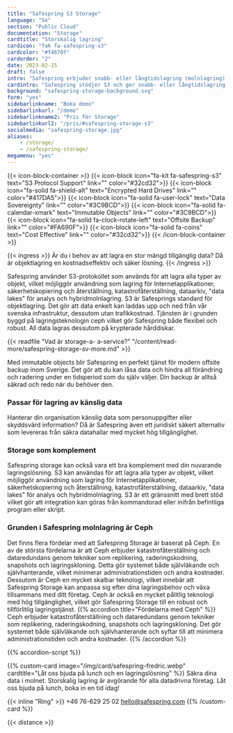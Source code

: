 ```yaml
---
title: "Safespring S3 Storage"
language: "Se"
section: "Public Cloud"
documentation: "Storage"
cardtitle: "Storskalig lagring"
cardicon: "fak fa-safespring-s3"
cardcolor: "#f4670f"
cardorder: "2"
date: 2023-02-15
draft: false
intro: "Safespring erbjuder snabb- eller långtidslagring (molnlagring) för din data med hjälp av S3-protokollet, en kostnadseffektiv och säker lösning för lagring av stora mängder tillgänglig data."
cardintro: "Safespring stödjer S3 och ger snabb- eller långtidslagring för er data."
background: "safespring-storage-background.svg"
form: "yes"
sidebarlinkname: "Boka demo"
sidebarlinkurl: "/demo"
sidebarlinkname2: "Pris för Storage"
sidebarlinkurl2: "/pris/#safespring-storage-s3"
socialmedia: "safespring-storage.jpg"
aliases:
    - /storage/
    - /safespring-storage/
megamenu: "yes"
---
```


{{< icon-block-container >}}
    {{< icon-block icon="fa-kit fa-safespring-s3" text="S3 Protocol Support" link="" color="#32cd32">}}
    {{< icon-block icon="fa-solid fa-shield-alt" text="Encrypted Hard Drives" link="" color="#417DA5">}}
    {{< icon-block icon="fa-solid fa-user-lock" text="Data Sovereignty" link="" color="#3C9BCD">}}
    {{< icon-block icon="fa-solid fa-calendar-xmark" text="Immutable Objects" link="" color="#3C9BCD">}}
    {{< icon-block icon="fa-solid fa-clock-rotate-left" text="Offsite Backup" link="" color="#FA690F">}}
    {{< icon-block icon="fa-solid fa-coins" text="Cost Effective" link="" color="#32cd32">}}
{{< /icon-block-container >}}



{{< ingress >}}
Är du i behov av att lagra en stor mängd tillgänglig data? Då är objektlagring en kostnadseffektiv och säker lösning.
{{< /ingress >}}

Safespring använder S3-protokollet som används för att lagra alla typer av objekt, vilket möjliggör användning som lagring för Internetapplikationer, säkerhetskopiering och återställning, katastrofåterställning, dataarkiv, "data lakes" för analys och hybridmolnlagring. S3 är Safesprings standard för objektlagring. Det gör att data enkelt kan laddas upp och ned från vår svenska infrastruktur, dessutom utan trafikkostnad. Tjänsten är i grunden byggd på lagringsteknologin ceph vilket gör Safespring både flexibel och robust. All data lagras dessutom på krypterade hårddiskar.

{{< readfile "Vad är storage-a- a-service?" "/content/read-more/safespring-storage-sv-more.md" >}}

Med immutable objects blir Safespring en perfekt tjänst för modern offsite backup inom Sverige. Det gör att du kan låsa data och hindra all förändring och radering under en tidsperiod som du själv väljer. Din backup är alltså säkrad och redo när du behöver den.


### Passar för lagring av känslig data
Hanterar din organisation känslig data som personuppgifter eller skyddsvärd information? Då är Safespring även ett juridiskt säkert alternativ som levereras från säkra datahallar med mycket hög tillgänglighet.

### Storage som komplement
Safespring storage kan också vara ett bra komplement med din nuvarande lagringslösning. S3 kan användas för att lagra alla typer av objekt, vilket möjliggör användning som lagring för Internetapplikationer, säkerhetskopiering och återställning, katastrofåterställning, dataarkiv, "data lakes" för analys och hybridmolnlagring. S3 är ett gränssnitt med brett stöd vilket gör att integration kan göras från kommandorad eller inifrån befintliga program eller skript.

### Grunden i Safespring molnlagring är Ceph
Det finns flera fördelar med att Safespring Storage är baserat på Ceph. En av de största fördelarna är att Ceph erbjuder katastrofåterställning och dataredundans genom tekniker som replikering, raderingskodning, snapshots och lagringskloning. Detta gör systemet både självläkande och självhanterande, vilket minimerar administrationstiden och andra kostnader. Dessutom är Ceph en mycket skalbar teknologi, vilket innebär att Safespring Storage kan anpassa sig efter dina lagringsbehov och växa tillsammans med ditt företag. Ceph är också en mycket pålitlig teknologi med hög tillgänglighet, vilket gör Safespring Storage till en robust och tillförlitlig lagringstjänst.
{{% accordion title="Fördelarna med Ceph" %}}
Ceph erbjuder katastrofåterställning och dataredundans genom tekniker som replikering, raderingskodning, snapshots och lagringskloning. Det gör systemet både självläkande och självhanterande och syftar till att minimera administrationstiden och andra kostnader.
{{% /accordion %}}

{{% accordion-script %}}

{{% custom-card image="/img/card/safespring-fredric.webp" cardtitle="Låt oss bjuda på lunch och en lagringslösning" %}}
Säkra dina data i molnet. Storskalig lagring är avgörande för alla datadrivna företag. Låt oss bjuda på lunch, boka in en tid idag!

{{< inline "Ring" >}} +46 76-629 25 02
hello@safespring.com
{{% /custom-card %}}

{{< distance >}}